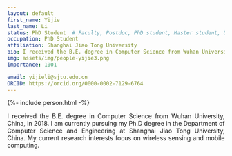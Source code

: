```yaml
---
layout: default
first_name: Yijie
last_name: Li
status: PhD Student  # Faculty, Postdoc, PhD student, Master student, Undergraduate student, Alumni
occupation: PhD Student
affiliation: Shanghai Jiao Tong University
bio: I received the B.E. degree in Computer Science from Wuhan University, China, in 2018. I am currently pursuing my Ph.D degree in the Department of Computer Science and Engineering at Shanghai Jiao Tong University, China. My current research interests focus on wireless sensing and mobile computing.
img: assets/img/people-yijie3.png
importance: 1001

email: yijieli@sjtu.edu.cn
ORCID: https://orcid.org/0000-0002-7129-6764
---
```


{%- include person.html -%}

<p align="justify">
I received the B.E. degree in Computer Science from Wuhan University, China, in 2018. I am currently pursuing my Ph.D degree in the Department of Computer Science and Engineering at Shanghai Jiao Tong University, China. My current research interests focus on wireless sensing and mobile computing.
</p>
